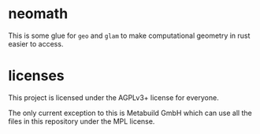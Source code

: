 # neomath

This is some glue for `geo` and `glam` to make computational geometry in rust easier to access.

# licenses 

This project is licensed under the AGPLv3+ license for everyone.

The only current exception to this is Metabuild GmbH which can use all the files in this repository under the MPL license.
